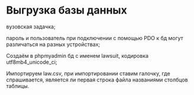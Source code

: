 # Выгрузка базы данных

вузовская задачка;

пароль и пользователь при подключении с помощью PDO к бд могут различаться на разных устройствах;

Создаём в phpmyadmin бд с именем lawsuit, кодировка utf8mb4_unicode_ci;

Импортируем law.csv, при импортировании ставим галочку, где спрашивается, является ли первая строка файла названиями столбцов таблицы.

